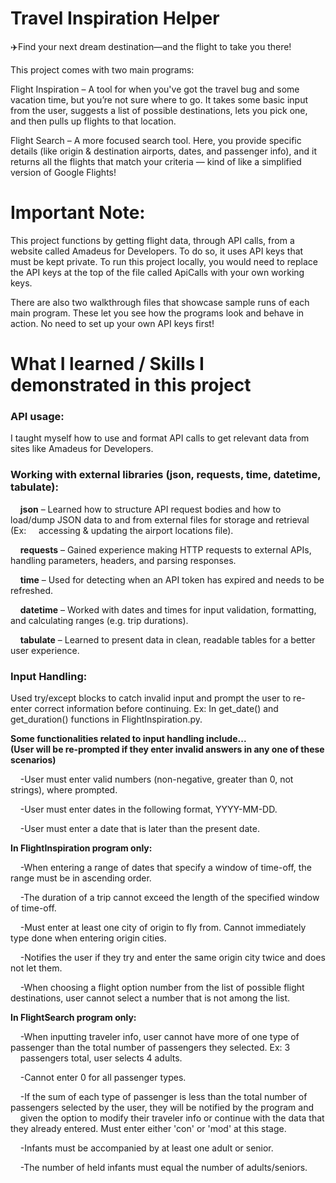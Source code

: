 # Travel Inspiration Helper
✈️Find your next dream destination—and the flight to take you there!

This project comes with two main programs:

Flight Inspiration – A tool for when you've got the travel bug and some vacation time, but you’re not sure where to go. It takes some basic input from the user, suggests a list of possible destinations, lets you pick one, and then pulls up flights to that location.

Flight Search – A more focused search tool. Here, you provide specific details (like origin & destination airports, dates, and passenger info), and it returns all the flights that match your criteria — kind of like a simplified version of Google Flights!

# Important Note:

This project functions by getting flight data, through API calls, from a website called Amadeus for Developers. To do so, it uses API keys that must be kept private. To run this project locally, you would need to replace the API keys at the top of the file called ApiCalls with your own working keys. 

There are also two walkthrough files that showcase sample runs of each main program. These let you see how the programs look and behave in action. No need to set up your own API keys first!

# What I learned / Skills I demonstrated in this project

### API usage: 
I taught myself how to use and format API calls to get relevant data from sites like Amadeus for Developers.

### Working with external libraries (json, requests, time, datetime, tabulate):
&nbsp;&nbsp;&nbsp;&nbsp;**json** – Learned how to structure API request bodies and how to load/dump JSON data to and from external files for storage and retrieval (Ex: &nbsp;&nbsp;&nbsp;&nbsp;accessing & updating the airport locations file).

&nbsp;&nbsp;&nbsp;&nbsp;**requests** – Gained experience making HTTP requests to external APIs, handling parameters, headers, and parsing responses.

&nbsp;&nbsp;&nbsp;&nbsp;**time** – Used for detecting when an API token has expired and needs to be refreshed.

&nbsp;&nbsp;&nbsp;&nbsp;**datetime** – Worked with dates and times for input validation, formatting, and calculating ranges (e.g. trip durations).

&nbsp;&nbsp;&nbsp;&nbsp;**tabulate** – Learned to present data in clean, readable tables for a better user experience.

### Input Handling:
Used try/except blocks to catch invalid input and prompt the user to re-enter correct information before continuing.
Ex: In get_date() and get_duration() functions in FlightInspiration.py.

**Some functionalities related to input handling include...**\
**(User will be re-prompted if they enter invalid answers in any one of these scenarios)**

&nbsp;&nbsp;&nbsp;&nbsp;-User must enter valid numbers (non-negative, greater than 0, not strings), where prompted.

&nbsp;&nbsp;&nbsp;&nbsp;-User must enter dates in the following format, YYYY-MM-DD.

&nbsp;&nbsp;&nbsp;&nbsp;-User must enter a date that is later than the present date.
  
**In FlightInspiration program only:**

&nbsp;&nbsp;&nbsp;&nbsp;-When entering a range of dates that specify a window of time-off, the range must be in ascending order.

&nbsp;&nbsp;&nbsp;&nbsp;-The duration of a trip cannot exceed the length of the specified window of time-off.

&nbsp;&nbsp;&nbsp;&nbsp;-Must enter at least one city of origin to fly from. Cannot immediately type done when entering   origin cities.

&nbsp;&nbsp;&nbsp;&nbsp;-Notifies the user if they try and enter the same origin city twice and does not let them.

&nbsp;&nbsp;&nbsp;&nbsp;-When choosing a flight option number from the list of possible flight destinations, user cannot select a number that is not among the list.

**In FlightSearch program only:**

&nbsp;&nbsp;&nbsp;&nbsp;-When inputting traveler info, user cannot have more of one type of passenger than the total number of passengers they selected. Ex: 3 &nbsp;&nbsp;&nbsp;&nbsp;passengers total, user selects 4 adults.

&nbsp;&nbsp;&nbsp;&nbsp;-Cannot enter 0 for all passenger types.

&nbsp;&nbsp;&nbsp;&nbsp;-If the sum of each type of passenger is less than the total number of passengers selected by the  user, they will be notified by the program and &nbsp;&nbsp;&nbsp;&nbsp;given the option to modify their traveler info or continue with the data that they already entered. Must enter either 'con' or 'mod' at this stage.

&nbsp;&nbsp;&nbsp;&nbsp;-Infants must be accompanied by at least one adult or senior.

&nbsp;&nbsp;&nbsp;&nbsp;-The number of held infants must equal the number of adults/seniors.

